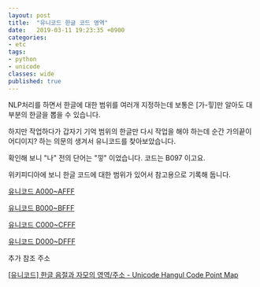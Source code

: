 ```yaml
---
layout: post
title:  "유니코드 한글 코드 영역"
date:   2019-03-11 19:23:35 +0900
categories: 
- etc
tags:
- python
- unicode
classes: wide
published: true
---
```




NLP처리를 하면서 한글에 대한 범위를 여러개 지정하는데 보통은 [가-힣]만 알아도 대부분의 한글을 뽑을 수 있습니다.

하지만 작업하다가 갑자기 기억 범위의 한글만 다시 작업을 해야 하는데 순간 가의끝이 어디이지? 하는 의문의 생겨서 유니코드를 찾아보았습니다.

확인해 보니 "나" 전의 단어는 "낗" 이었습니다. 코드는 B097 이고요.



위키피디아에 보니 한글 코드에 대한 범위가 있어서 참고용으로 기록해 둡니다.



[유니코드 A000~AFFF](https://ko.wikipedia.org/wiki/%EC%9C%A0%EB%8B%88%EC%BD%94%EB%93%9C_A000~AFFF)

[유니코드 B000~BFFF](https://ko.wikipedia.org/wiki/%EC%9C%A0%EB%8B%88%EC%BD%94%EB%93%9C_B000~BFFF)

[유니코드 C000~CFFF](https://ko.wikipedia.org/wiki/%EC%9C%A0%EB%8B%88%EC%BD%94%EB%93%9C_C000~CFFF)

[유니코드 D000~DFFF](https://ko.wikipedia.org/wiki/%EC%9C%A0%EB%8B%88%EC%BD%94%EB%93%9C_D000~DFFF)





추가 참조 주소 

[[유니코드\] 한글 음절과 자모의 영역/주소 - Unicode Hangul Code Point Map](http://mwultong.blogspot.com/2006/09/unicode-hangul-code-point-map.html)

